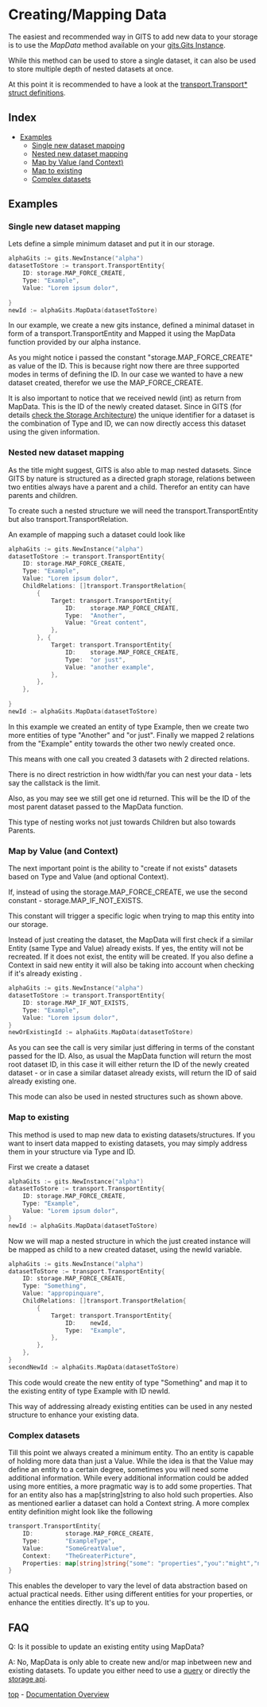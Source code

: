 # Creating/Mapping Data
The easiest and recommended way in GITS to add new data to your storage is to use the *MapData* method available on your [gits.Gits Instance](INSTANCES.md).

While this method can be used to store a single dataset, it can also be used to store multiple depth of nested datasets at once.

At this point it is recommended to have a look at the [transport.Transport* struct definitions](STORAGE_ARCHITECTURE.md).

## Index
* [Examples](#examples)
  * [Single new dataset mapping](#single-new-dataset-mapping)
  * [Nested new dataset mapping](#nested-new-dataset-mapping)
  * [Map by Value (and Context)](#map-by-value-and-context)
  * [Map to existing](#map-to-existing)
  * [Complex datasets](#complex-datasets)

## Examples
### Single new dataset mapping
Lets define a simple minimum dataset and put it in our storage.

```go
alphaGits := gits.NewInstance("alpha")
datasetToStore := transport.TransportEntity{
	ID: storage.MAP_FORCE_CREATE,
	Type: "Example",
	Value: "Lorem ipsum dolor",
	
}
newId := alphaGits.MapData(datasetToStore)
```

In our example, we create a new gits instance, defined a minimal dataset in form of a transport.TransportEntity and Mapped it using the MapData function provided by our alpha instance.

As you might notice i passed the constant "storage.MAP_FORCE_CREATE" as value of the ID. This is because right now there are three supported modes in terms of defining the ID. In our case we wanted to have a new dataset created, therefor we use the MAP_FORCE_CREATE.

It is also important to notice that we received newId (int) as return from MapData. This is the ID of the newly created dataset. Since in GITS (for details [check the Storage Architecture](STORAGE_ARCHITECTURE.md)) the unique identifier for a dataset is the combination of Type and ID, we can now directly access this dataset using the given information.


### Nested new dataset mapping
As the title might suggest, GITS is also able to map nested datasets. Since GITS by nature is structured as a directed graph storage, relations between two entities always have a parent and a child. Therefor an entity can have parents and children.

To create such a nested structure we will need the transport.TransportEntity but also transport.TransportRelation.

An example of mapping such a dataset could look like
```go
alphaGits := gits.NewInstance("alpha")
datasetToStore := transport.TransportEntity{
	ID: storage.MAP_FORCE_CREATE,
	Type: "Example",
	Value: "Lorem ipsum dolor",
	ChildRelations: []transport.TransportRelation{
        {
            Target: transport.TransportEntity{
                ID:    storage.MAP_FORCE_CREATE,
                Type:  "Another",
                Value: "Great content",
            },
        }, {
            Target: transport.TransportEntity{
                ID:    storage.MAP_FORCE_CREATE,
                Type:  "or just",
                Value: "another example",
            },
        },
    },
	
}
newId := alphaGits.MapData(datasetToStore)
```

In this example we created an entity of type Example, then we create two more entities of type "Another" and "or just". Finally we mapped 2 relations from the "Example" entity towards the other two newly created once.

This means with one call you created 3 datasets with 2 directed relations.

There is no direct restriction in how width/far you can nest your data - lets say the callstack is the limit.

Also, as you may see we still get one id returned. This will be the ID of the most parent dataset passed to the MapData function.

This type of nesting works not just towards Children but also towards Parents. 

### Map by Value (and Context)
The next important point is the ability to "create if not exists" datasets based on Type and Value (and optional Context).

If, instead of using the storage.MAP_FORCE_CREATE, we use the second constant - storage.MAP_IF_NOT_EXISTS.

This constant will trigger a specific logic when trying to map this entity into our storage.

Instead of just creating the dataset, the MapData will first check if a similar Entity (same Type and Value) already exists. If yes, the entity will not be recreated. If it does not exist, the entity will be created. If you also define a Context in said new entity it will also be taking into account when checking if it's already existing .

```go
alphaGits := gits.NewInstance("alpha")
datasetToStore := transport.TransportEntity{
	ID: storage.MAP_IF_NOT_EXISTS,
	Type: "Example",
	Value: "Lorem ipsum dolor",
}
newOrExistingId := alphaGits.MapData(datasetToStore)
```
As you can see the call is very similar just differing in terms of the constant passed for the ID. Also, as usual the MapData function will return the most root dataset ID, in this case it will either return the ID of the newly created dataset - or in case a similar dataset already exists, will return the ID of said already existing one.

This mode can also be used in nested structures such as shown above.

### Map to existing
This method is used to map new data to existing datasets/structures. If you want to insert data mapped to existing datasets, you may simply address them in your structure via Type and ID.

First we create a dataset 
```go
alphaGits := gits.NewInstance("alpha")
datasetToStore := transport.TransportEntity{
	ID: storage.MAP_FORCE_CREATE,
	Type: "Example",
	Value: "Lorem ipsum dolor",
}
newId := alphaGits.MapData(datasetToStore)
```

Now we will map a nested structure in which the just created instance will be mapped as child to a new created dataset, using the newId variable.
```go
alphaGits := gits.NewInstance("alpha")
datasetToStore := transport.TransportEntity{
	ID: storage.MAP_FORCE_CREATE,
	Type: "Something",
	Value: "appropinquare",
	ChildRelations: []transport.TransportRelation{
        {
            Target: transport.TransportEntity{
                ID:    newId,
                Type:  "Example",
            },
        },
    },
}
secondNewId := alphaGits.MapData(datasetToStore)
```

This code would create the new entity of type "Something" and map it to the existing entity of type Example with ID newId.

This way of addressing already existing entities can be used in any nested structure to enhance your existing data.

### Complex datasets
Till this point we always created a minimum entity. Tho an entity is capable of holding more data than just a Value. While the idea is that the Value may define an entity to a certain degree, sometimes you will need some additional information. While every additional information could be added using more entities, a more pragmatic way is to add some properties. That for an entity also has a map[string]string to also hold such properties. Also as mentioned earlier a dataset can hold a Context string. A more complex entity definition might look like the following

```go
transport.TransportEntity{
    ID:         storage.MAP_FORCE_CREATE,
    Type:       "ExampleType",
    Value:      "SomeGreatValue",
    Context:    "TheGreaterPicture",
    Properties: map[string]string{"some": "properties","you":"might","need":"later"},
}
```

This enables the developer to vary the level of data abstraction based on actual practical needs. Either using different entities for your properties, or enhance the entities directly. It's up to you.


## FAQ

Q: Is it possible to update an existing entity using MapData?

A: No, MapData is only able to create new and/or map inbetween new and existing datasets. To update you either need to use a [query](QUERY.md) or directly the [storage api](STORAGE_API.md).


[top](#creatingmapping-data) - 
[Documentation Overview](INDEX.md)